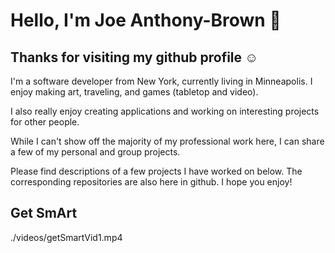 # Hello, I'm Joe Anthony-Brown 👋

## Thanks for visiting my github profile ☺️

I'm a software developer from New York, currently living in Minneapolis.
I enjoy making art, traveling, and games (tabletop and video).

I also really enjoy creating applications and working on interesting projects for other people.

While I can't show off the majority of my professional work here, I can share a few of my personal and group projects.

Please find descriptions of a few projects I have worked on below. The corresponding repositories are also here in github. I hope you enjoy!

## Get SmArt

./videos/getSmartVid1.mp4

<!--
**joewab/joewab** is a ✨ _special_ ✨ repository because its `README.md` (this file) appears on your GitHub profile.

Here are some ideas to get you started:

- 🔭 I’m currently working on ...
- 🌱 I’m currently learning ...
- 👯 I’m looking to collaborate on ...
- 🤔 I’m looking for help with ...
- 💬 Ask me about ...
- 📫 How to reach me: ...
- 😄 Pronouns: ...
- ⚡ Fun fact: ...
-->
